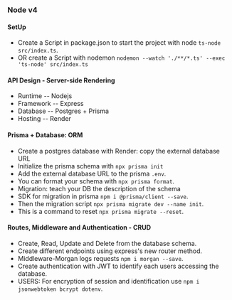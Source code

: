 ### Node v4 

#### SetUp
- Create a Script in package.json to start the project with node `ts-node src/index.ts`.
- OR create a Script with nodemon `nodemon --watch './**/*.ts' --exec 'ts-node' src/index.ts`

#### API Design - Server-side Rendering
- Runtime -- Nodejs
- Framework -- Express
- Database -- Postgres + Prisma
- Hosting -- Render

#### Prisma + Database: ORM
- Create a postgres database with Render: copy the external database URL
- Initialize the prisma schema with `npx prisma init`
- Add the external database URL to the prisma `.env`.
- You can format your schema with `npx prisma format`.
- Migration: teach your DB the description of the schema
- SDK for migration in prisma ` npm i @prisma/client --save `.
- Then the migration script `npx prisma migrate dev --name init`.
- This is a command to reset `npx prisma migrate --reset`.

#### Routes, Middleware and Authentication - CRUD
- Create, Read, Update and Delete from the database schema.
- Create different endpoints using express's new router method.
- Middleware-Morgan logs requests `npm i morgan --save`.
- Create authentication with JWT to identify each users accessing the database.
- USERS: For encryption of session and identification use `npm i jsonwebtoken bcrypt dotenv`. 